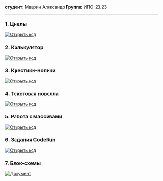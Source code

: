 
**студент:** Маврин Александр
**Группа:** ИПО-23.23  

---


### 1. Циклы
[![Открыть код](https://img.shields.io/badge/Код-ЦИКЛЫ-blue)](https://github.com/flash1818/fishmen/tree/main/%D1%86%D0%B8%D0%BA%D0%BB)


### 2. Калькулятор
[![Открыть код](https://img.shields.io/badge/Код-КАЛЬКУЛЯТОР-green)](https://github.com/flash1818/fishmen/tree/main/%D0%BA%D0%B0%D0%BB%D1%8C%D0%BA%D1%83%D0%BB%D1%8F%D1%82%D0%BE%D1%80)

### 3. Крестики-нолики
[![Открыть код](https://img.shields.io/badge/Код-КРЕСТИКИ--НОЛИКИ-red)](https://github.com/flash1818/fishmen/tree/main/%D0%BA%D1%80%D0%B5%D1%81%D1%82%D0%B8%D0%BA%D0%B8%20%D0%BD%D0%BE%D0%BB%D0%B8%D0%BA%D0%B8)


### 4. Текстовая новелла
[![Открыть код](https://img.shields.io/badge/Код-НОВЕЛЛА-purple)](https://github.com/flash1818/fishmen/tree/main/%D0%BD%D0%B0%D0%B2%D0%B5%D0%BB%D0%B0)


### 5. Работа с массивами
[![Открыть код](https://img.shields.io/badge/Код-МАССИВЫ-orange)](https://github.com/flash1818/fishmen/tree/main/%D0%BC%D0%B0%D1%81%D0%B8%D0%B2)


### 6. Задания CodeRun
[![Открыть код](https://img.shields.io/badge/Код-CODERUN-blue)](https://github.com/flash1818/fishmen/tree/main/coderun)

### 7. Блок-схемы
[![Документ](https://img.shields.io/badge/Документ-БЛОК--СХЕМА-yellow)](https://github.com/flash1818/fishmen/tree/main/%D0%B1%D0%BB%D0%BE%D0%BA-%D1%81%D1%85%D0%B5%D0%BC%D0%B0)
